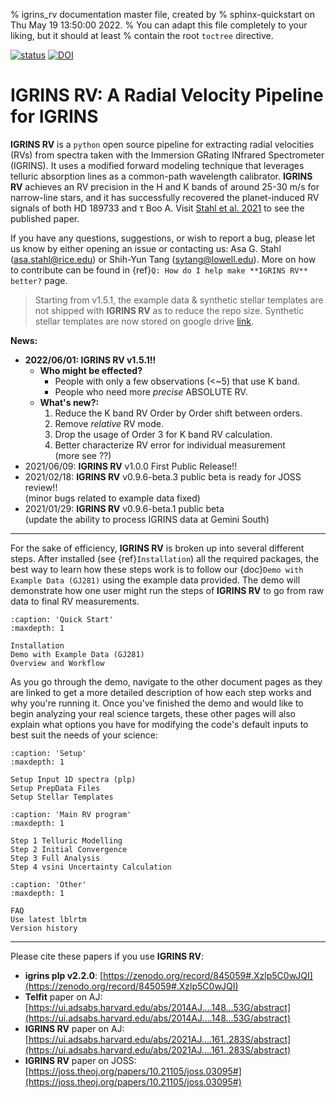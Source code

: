 % igrins_rv documentation master file, created by
% sphinx-quickstart on Thu May 19 13:50:00 2022.
% You can adapt this file completely to your liking, but it should at least
% contain the root `toctree` directive.
<!-- 
```{include} ../../README.md
``` -->

[![status](https://joss.theoj.org/papers/37282917527e6c195d9dff80107388fd/status.svg)](https://joss.theoj.org/papers/37282917527e6c195d9dff80107388fd)
[![DOI](https://zenodo.org/badge/266670787.svg)](https://zenodo.org/badge/latestdoi/266670787)

# IGRINS RV: A Radial Velocity Pipeline for IGRINS

**IGRINS RV** is a ``python`` open source pipeline for extracting radial velocities (RVs) from spectra taken with the Immersion GRating INfrared Spectrometer (IGRINS). It uses a modified forward modeling technique that leverages telluric absorption lines as a common-path wavelength calibrator. **IGRINS RV** achieves an RV precision in the H and K bands of around 25-30 m/s for narrow-line stars, and it has successfully recovered the planet-induced RV signals of both HD 189733 and &tau; Boo A. Visit [Stahl et al. 2021](https://ui.adsabs.harvard.edu/abs/2021AJ....161..283S/abstract) to see the published paper.

If you have any questions, suggestions, or wish to report a bug, please let us know by either opening an issue or contacting us: Asa G. Stahl (asa.stahl@rice.edu) or Shih-Yun Tang (sytang@lowell.edu).
More on how to contribute can be found in {ref}`Q: How do I help make **IGRINS RV** better?` page.

> Starting from v1.5.1, the example data & synthetic stellar templates are not shipped with **IGRINS RV** as to reduce the repo size. Synthetic stellar templates are now stored on google drive [link](https://drive.google.com/drive/folders/1WRiQ3PKCbhueQi6htd0zusq_1ieKXgHP?usp=sharing).

**News:**
* **2022/06/01: **IGRINS RV** v1.5.1!!**
    * **Who might be effected?**
      * People with only a few observations (<~5) that use K band.
      * People who need more *precise* ABSOLUTE RV.
    * **What's new?:**
      1. Reduce the K band RV Order by Order shift between orders.
      2. Remove *relative* RV mode.
      3. Drop the usage of Order 3 for K band RV calculation.
      4. Better characterize RV error for individual measurement\
        (more see ??)
* 2021/06/09: **IGRINS RV** v1.0.0 First Public Release!!
* 2021/02/18: **IGRINS RV** v0.9.6-beta.3 public beta is ready for JOSS review!!\
(minor bugs related to example data fixed)
* 2021/01/29: **IGRINS RV** v0.9.6-beta.1 public beta\
(update the ability to process IGRINS data at Gemini South)

***

For the sake of efficiency, **IGRINS RV** is broken up into several different steps. After installed (see {ref}`Installation`) all the required packages, the best way to learn how these steps work is to follow our {doc}`Demo with Example Data (GJ281)` using the example data provided. The demo will demonstrate how one user might run the steps of **IGRINS RV** to go from raw data to final RV measurements. 

```{toctree}
:caption: 'Quick Start'
:maxdepth: 1

Installation
Demo with Example Data (GJ281)
Overview and Workflow
```

As you go through the demo, navigate to the other document pages as they are linked to get a more detailed description of how each step works and why you're running it. Once you've finished the demo and would like to begin analyzing your real science targets, these other pages will also explain what options you have for modifying the code's default inputs to best suit the needs of your science:

```{toctree}
:caption: 'Setup'
:maxdepth: 1

Setup Input 1D spectra (plp)
Setup PrepData Files
Setup Stellar Templates
```

```{toctree}
:caption: 'Main RV program'
:maxdepth: 1

Step 1 Telluric Modelling
Step 2 Initial Convergence
Step 3 Full Analysis
Step 4 vsini Uncertainty Calculation
```

```{toctree}
:caption: 'Other'
:maxdepth: 1

FAQ
Use latest lblrtm
Version history
```


***
Please cite these papers if you use **IGRINS RV**:
* **igrins plp v2.2.0**: [https://zenodo.org/record/845059#.Xzlp5C0wJQI](https://zenodo.org/record/845059#.Xzlp5C0wJQI)
* **Telfit** paper on AJ: [https://ui.adsabs.harvard.edu/abs/2014AJ....148...53G/abstract](https://ui.adsabs.harvard.edu/abs/2014AJ....148...53G/abstract)
* **IGRINS RV** paper on AJ: [https://ui.adsabs.harvard.edu/abs/2021AJ....161..283S/abstract](https://ui.adsabs.harvard.edu/abs/2021AJ....161..283S/abstract)
* **IGRINS RV** paper on JOSS: [https://joss.theoj.org/papers/10.21105/joss.03095#](https://joss.theoj.org/papers/10.21105/joss.03095#)


<!-- ```{toctree}
:caption: 'Contents:'
:maxdepth: 2
:hidden:

Home
Installation
Overview-and-Workflow
FAQ
``` -->

<!-- # Indices and tables

- {ref}`genindex`
- {ref}`modindex`
- {ref}`search` -->
